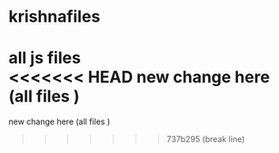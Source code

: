 # krishnafiles
all js files 
<br>
<<<<<<< HEAD
new change here (all files )
=======
new change here (all files )
>>>>>>> 737b295 (break line)
